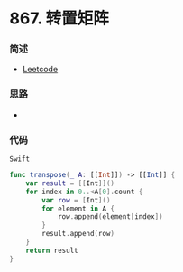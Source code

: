 # 867. 转置矩阵

### 简述

- [Leetcode](https://leetcode-cn.com/problems/transpose-matrix/)

### 思路

- 

### 代码

`Swift`

```swift
func transpose(_ A: [[Int]]) -> [[Int]] {
    var result = [[Int]]()
    for index in 0..<A[0].count {
        var row = [Int]()
        for element in A {
            row.append(element[index])
        }
        result.append(row)
    }
    return result
}

```